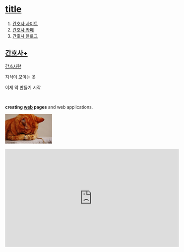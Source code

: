 <!doctype html>
<html>
<head>
  <title>web1 - html</title>
  <meta charset="utf-8">
</head>
<body>
  <h1><a href="index.html">title</a></h1>
  <ol>
    <li><a href="1.html">간호사 사이트</a></li>
    <li><a href="2.html">간호사 카페</a></li>
    <li><a href="3.html">간호사 블로그</a></li>
  </ol>
  <h2><a href="">간호사+</a></h2>
  <p><a href="https://search.naver.com/search.naver?sm=top_hty&fbm=1&ie=utf8&query=%EA%B0%84%ED%98%B8%EC%82%AC"target="_blank" title="nurse_information">간호사란</a></p>
  <p>지식이 모이는 곳</p>
  <p>이제 막 만들기 시작</p>
  <p style="margin-top:45px;"><strong>creating <u>web</u> pages</strong> and web applications.</p>
  <img src="cat-1675422_1920.jpg" width="30%">
  <p>
<iframe width="560" height="315" src="https://www.youtube.com/embed/hTNfYbkqHpk" frameborder="0" allowfullscreen>
    </iframe>
    </p>
</body>
</html>
